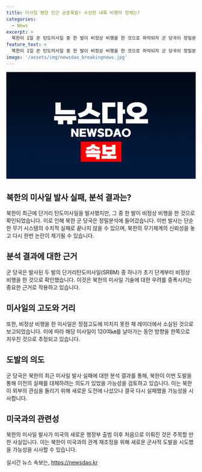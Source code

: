 ```yaml
---
title: 미사일 평양 인근 공중폭발! 수상한 내륙 비행의 정체는?
categories:
  - News
excerpt: >
  북한이 1일 쏜 탄도미사일 중 한 발이 비정상 비행을 한 것으로 파악되자 군 당국이 정밀분석에 나섰다. 이는 이주 전 공중폭발로 끝난 미사일 실패를 만회하려다가 또 실패했을 가능성을 제기한다. 또한, 미사일의 불량률을 부각시킨다는 우려도 나온다. 또한, 최근 미사일 시험발사 실패에 대한 북한의 도발 시도로 이해할 수도 있고, 해당 미사일이 수출용 미사일의 성능 개량이나 과시 목적으로 발사된 것으로 추정되지만, 이에 대한 의문도 제기된다.
feature_text: >
  북한이 1일 쏜 탄도미사일 중 한 발이 비정상 비행을 한 것으로 파악되자 군 당국이 정밀분석에 나섰다. 이는 이주 전 공중폭발로 끝난 미사일 실패를 만회하려다가 또 실패했을 가능성을 제기한다. 또한, 미사일의 불량률을 부각시킨다는 우려도 나온다. 또한, 최근 미사일 시험발사 실패에 대한 북한의 도발 시도로 이해할 수도 있고, 해당 미사일이 수출용 미사일의 성능 개량이나 과시 목적으로 발사된 것으로 추정되지만, 이에 대한 의문도 제기된다.
image: '/assets/img/newsdao_breakingnews.jpg'
---
```


<p><img src="/assets/img/newsdao_breakingnews.jpg" alt="implanttips 속보" /></p>

<h2 data-ke-size="size26">북한의 미사일 발사 실패, 분석 결과는?</h2>

<p>북한이 최근에 단거리 탄도미사일을 발사했지만, 그 중 한 발이 비정상 비행을 한 것으로 확인되었습니다. 이로 인해 북한 군 당국은 정밀분석에 들어갔습니다. 이번 발사는 단순한 무기 시스템의 수치적 실패로 끝나지 않을 수 있으며, 북한의 무기체계의 신뢰성을 놓고 다시 한번 논란이 제기될 수 있습니다.</p>

<h2 data-ke-size="size26">분석 결과에 대한 근거</h2>

<p>군 당국은 발사된 두 발의 단거리탄도미사일(SRBM) 중 하나가 초기 단계부터 비정상 비행을 한 것으로 확인했습니다. 이것은 북한의 미사일 기술에 대한 우려를 증폭시키는 중요한 근거로 작용하고 있습니다.</p>

<h2 data-ke-size="size26">미사일의 고도와 거리</h2>

<p>또한, 비정상 비행을 한 미사일은 정점고도에 미치지 못한 채 레이더에서 소실된 것으로 보고되었습니다. 이에 따라 해당 미사일이 120여㎞를 날아가는 동안 방향을 한쪽으로 치우친 것으로 추정되고 있습니다.</p>

<h2 data-ke-size="size26">도발의 의도</h2>

<p>군 당국은 북한의 최근 미사일 발사 실패에 대한 분석 결과를 통해, 북한이 이번 도발을 통해 이전의 실패를 대체하려는 의도가 있었을 가능성을 검토하고 있습니다. 이는 북한이 외부의 관심을 돌리기 위해 새로운 도전에 나섰으나 결국 다시 실패했을 가능성을 시사합니다.</p>

<h2 data-ke-size="size26">미국과의 관련성</h2>

<p>북한의 미사일 발사가 미국의 새로운 행정부 출범 이후 처음으로 이뤄진 것은 주목할 만한 사실입니다. 이는 북한이 미국과의 관계 재조정을 위해 새로운 군사적 도발을 시도했을 가능성을 시사할 수 있습니다.</p>
실시간 뉴스 속보는, <a href="https://newsdao.kr" rel="dofollow">https://newsdao.kr</a>


